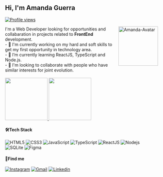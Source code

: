 <h2>Hi, I'm Amanda Guerra</h2>
<p align="left"> <a href="https://github.com/amaendoas"><img src="https://komarev.com/ghpvc/?username=amaendoas&color=ff69b4" alt="Profile views" /></a></p>

<a href="https://github.com/amaendoas"><img align='right' alt="Amanda-Avatar" height="130em" src="https://media.giphy.com/media/kBZ212yGzFaxgkSIKW/giphy.gif"/></a>
<div align='start'>
 I'm a Web Developer looking for opportunities and collabaration in projects related to <b>FrontEnd</b> development.<br>
- 🔭 I'm currently working on my hard and soft skills to get my first opportunity in technology area.<br>
- 🌱 I’m currently learning ReactJS, TypeScript and Node.js.<br>
- 🤝 I'm looking to collaborate with people who have similar interests for joint evolution.
 </div>
<div align="start">
 <br>
  <a href="https://github.com/amaendoas">
  <img height="140em" src="https://github-readme-stats.vercel.app/api?username=amaendoas&show_icons=true&theme=dracula&include_all_commits=true&count_private=true"/>
  <img height="140em" src="https://github-readme-stats.vercel.app/api/top-langs/?username=amaendoas&layout=compact&langs_count=7&theme=dracula"/></a>
  <h4>🛠Tech Stack</h4>
  <img src="https://img.shields.io/badge/-HTML5-585858?logo=html5&logoColor=E34F26" alt="HTML5">
  <img src="https://img.shields.io/badge/-CSS3-585858?logo=css3&logoColor=1572B6" alt="CSS3">
  <img src="https://img.shields.io/badge/-JavaScript-585858?logo=javascript&logoColor=F7DF1E" alt="JavaScript">
  <img src="https://img.shields.io/badge/-TypeScript-585858?logo=typescript&logoColor=3178C6" alt="TypeScript">
  <img src="https://img.shields.io/badge/-ReactJS-585858?logo=react&logoColor=61DAFB" alt="ReactJS">
  <img src="https://img.shields.io/badge/NodeJS-585858?logo=node.js&logoColor=6DA55F" alt="Nodejs">
  <img src="https://img.shields.io/badge/SQLite-585858?logo=sqlite&logoColor=003B57" alt="SQLite">
  <img src="https://img.shields.io/badge/Figma-585858?logo=figma&logoColor=F24E1E" alt="Figma">
  

 <h4>📌Find me</h4>
<a href="https://instagram.com/amaendoas" target="_blank"><img src="https://img.shields.io/badge/Instagram-E4405F?logo=Instagram&logoColor=white" alt="Instagram"></a>
  <a href = "mailto:amandguerra7@gmail.com" target="_blank"><img src="https://img.shields.io/badge/Gmail-EA4335?logo=gmail&logoColor=white" alt="Gmail"></a>
  <a href="https://www.linkedin.com/in/guerramanda/" target="_blank"><img src="https://img.shields.io/badge/Linkedin-0A66C2?logo=linkedin&logoColor=white" alt="Linkedin"></a>
</div>

